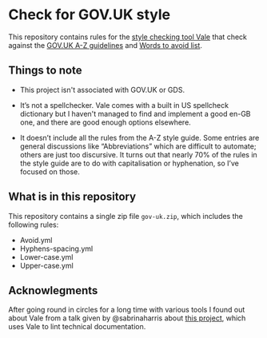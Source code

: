 # Check for GOV.UK style
This repository contains rules for the [style checking tool Vale](https://vale.sh/) that check against the [GOV.UK A-Z guidelines](https://www.gov.uk/guidance/style-guide/a-to-z-of-gov-uk-style) and [Words to avoid list](https://www.gov.uk/guidance/style-guide/a-to-z-of-gov-uk-style#words-to-avoid).

## Things to note
- This project isn't associated with GOV.UK or GDS. 

- It’s not a spellchecker. Vale comes with a built in US spellcheck dictionary but I haven't managed to find and implement a good en-GB one, and there are good enough options elsewhere.
  
- It doesn’t include all the rules from the A-Z style guide. Some entries are general discussions like “Abbreviations” which are difficult to automate; others are just too discursive. It turns out that nearly 70% of the rules in the style guide are to do with capitalisation or hyphenation, so I’ve focused on those. 

## What is in this repository
This repository contains a single zip file `gov-uk.zip`, which includes the following rules:

- Avoid.yml
- Hyphens-spacing.yml
- Lower-case.yml
- Upper-case.yml

## Acknowlegments
After going round in circles for a long time with various tools I found out about Vale from a talk given by @sabrinaharris about [this project](https://github.com/sabrinaharris/linting-prototype), which uses Vale to lint technical documentation.
